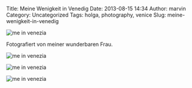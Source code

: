 Title: Meine Wenigkeit in Venedig
Date: 2013-08-15 14:34
Author: marvin
Category: Uncategorized
Tags: holga, photography, venice
Slug: meine-wenigkeit-in-venedig

![me in venezia]({static}/images/9512924213_ca7ca639c0_b.jpg)

Fotografiert von meiner wunderbaren Frau.

![me in venezia]({static}/images/9512842933_c329447417_b.jpg)

![me in venezia]({static}/images/9512845615_a3fa01e24d_b.jpg)

![me in venezia]({static}/images/9515724512_696e6368ae_b.jpg)

